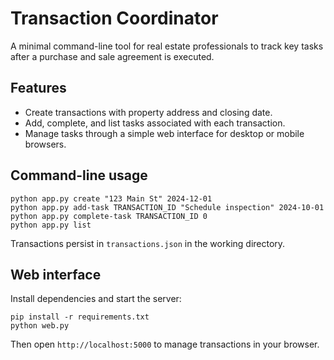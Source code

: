 # Transaction Coordinator

A minimal command-line tool for real estate professionals to track key tasks after a purchase and sale agreement is executed.

## Features
- Create transactions with property address and closing date.
- Add, complete, and list tasks associated with each transaction.
- Manage tasks through a simple web interface for desktop or mobile browsers.

## Command-line usage
```
python app.py create "123 Main St" 2024-12-01
python app.py add-task TRANSACTION_ID "Schedule inspection" 2024-10-01
python app.py complete-task TRANSACTION_ID 0
python app.py list
```

Transactions persist in `transactions.json` in the working directory.

## Web interface

Install dependencies and start the server:

```
pip install -r requirements.txt
python web.py
```

Then open `http://localhost:5000` to manage transactions in your browser.
